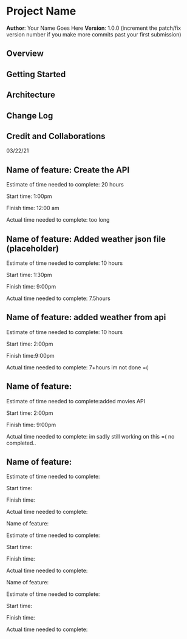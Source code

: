 # Project Name

**Author**: Your Name Goes Here
**Version**: 1.0.0 (increment the patch/fix version number if you make more commits past your first submission)

## Overview

<!-- Provide a high level overview of what this application is and why you are building it, beyond the fact that it's an assignment for this class. (i.e. What's your problem domain?) -->

## Getting Started

<!-- What are the steps that a user must take in order to build this app on their own machine and get it running? -->

## Architecture

<!-- Provide a detailed description of the application design. What technologies (languages, libraries, etc) you're using, and any other relevant design information. -->

## Change Log

<!-- Use this area to document the iterative changes made to your application as each feature is successfully implemented. Use time stamps. Here's an examples:

01-01-2001 4:59pm - Application now has a fully-functional express server, with a GET route for the location resource. -->

## Credit and Collaborations

<!-- Give credit (and a link) to other people or resources that helped you build this application. -->

03/22/21

## Name of feature: Create the API

Estimate of time needed to complete: 20 hours

Start time: 1:00pm

Finish time: 12:00 am

Actual time needed to complete: too long

## Name of feature: Added weather json file (placeholder)

Estimate of time needed to complete: 10 hours

Start time: 1:30pm

Finish time: 9:00pm

Actual time needed to complete: 7.5hours

## Name of feature: added weather from api

Estimate of time needed to complete: 10 hours

Start time: 2:00pm

Finish time:9:00pm

Actual time needed to complete: 7+hours im not done =(

## Name of feature:

Estimate of time needed to complete:added movies API

Start time: 2:00pm

Finish time: 9:00pm

Actual time needed to complete: im sadly still working on this =( no completed..

## Name of feature:

Estimate of time needed to complete:

Start time:

Finish time:

Actual time needed to complete:

Name of feature:

Estimate of time needed to complete:

Start time:

Finish time:

Actual time needed to complete:

Name of feature:

Estimate of time needed to complete:

Start time:

Finish time:

Actual time needed to complete:
